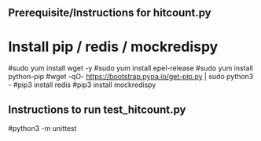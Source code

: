 Prerequisite/Instructions for hitcount.py
-----------------------------------------
# Install pip / redis / mockredispy
#sudo yum install wget -y
#sudo yum install epel-release
#sudo yum install python-pip
#wget -qO- https://bootstrap.pypa.io/get-pip.py | sudo python3 -
#pip3 install redis
#pip3 install mockredispy

Instructions to run test_hitcount.py
------------------------------------
#python3 -m unittest
